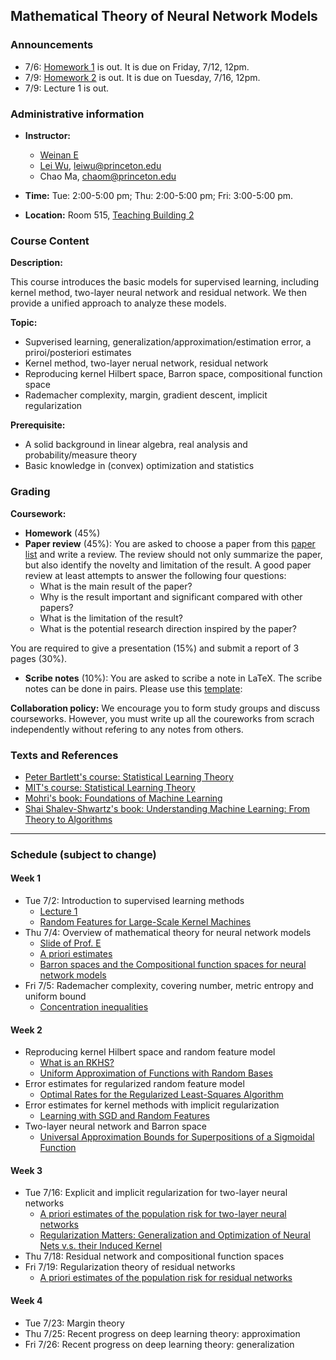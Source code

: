 
## Mathematical Theory of Neural Network Models

### Announcements
- 7/6: [Homework 1](homework/homework1.pdf) is out. It is due on Friday, 7/12, 12pm.
- 7/9: [Homework 2](homework/homework2.pdf) is out. It is due on Tuesday, 7/16, 12pm.
- 7/9: Lecture 1 is out. 

### Administrative information

- **Instructor:**   
    - [Weinan E](https://web.math.princeton.edu/~weinan/) 
    - [Lei Wu](https://scholar.google.com/citations?user=CMweeYcAAAAJ&hl=en),     leiwu@princeton.edu 
    - Chao Ma,   chaom@princeton.edu

- **Time:** Tue: 2:00-5:00 pm; Thu: 2:00-5:00 pm; Fri: 3:00-5:00 pm. 

- **Location:**  Room 515, [Teaching Building 2](https://maps.baidu.com/poi/%E5%8C%97%E4%BA%AC%E5%A4%A7%E5%AD%A6(%E7%87%95%E5%9B%AD%E6%A0%A1%E5%8C%BA)%E7%AC%AC%E4%BA%8C%E6%95%99%E5%AD%A6%E6%A5%BC(%E6%9D%8E%E5%85%86%E5%9F%BA%E6%A5%BC)/@12948834.869857343,4837581.844142513,19.6z?uid=82548a63754afc91735e80e4&primaryUid=10472254985355704340&ugc_type=3&ugc_ver=1&device_ratio=1&compat=1&querytype=detailConInfo&da_src=shareurl)




### Course Content
**Description:**

This course introduces the basic models for supervised learning,  including kernel method, two-layer neural network and residual network. We then provide a unified approach to analyze these models.


**Topic:**

- Supverised learning, generalization/approximation/estimation error, a priroi/posteriori estimates
- Kernel method, two-layer nerual network, residual network 
- Reproducing kernel Hilbert space, Barron space, compositional function space
- Rademacher complexity, margin, gradient descent, implicit regularization

**Prerequisite:**

- A solid background in linear algebra, real analysis and probability/measure theory
- Basic knowledge in (convex) optimization and statistics 


### Grading
**Coursework:**
- **Homework** (45%)
- **Paper review** (45%): You are asked to choose a paper from this [ paper list](paper_list.md) and write a review. The review should not only summarize the paper, but also identify the novelty and limitation of the result.  A good paper review at least attempts to answer the following four questions:
    - What is the main result of the paper?
    - Why is the result important and significant compared with other papers?
    - What is the limitation of the result?
    - What is the potential research direction inspired by the paper?
    
 You are required to give a presentation (15%) and submit a report of 3 pages (30%).

- **Scribe notes** (10%): You are asked to scribe a note in LaTeX. The scribe notes can be done in pairs. Please use this [template](template/):  

**Collaboration policy:** We encourage you to form study groups and discuss courseworks.  However, you must write up all the coureworks from scrach independently without refering to any notes from  others. 



### Texts and References
 - [Peter Bartlett's course: Statistical Learning Theory](https://www.stat.berkeley.edu/~bartlett/courses/2014spring-cs281bstat241b/)
 - [MIT's course: Statistical Learning Theory](http://www.mit.edu/~9.520/fall18/)
 - [Mohri's book: Foundations of Machine Learning](https://cs.nyu.edu/~mohri/mlbook/)
 - [Shai Shalev-Shwartz's book: Understanding Machine Learning: From Theory to Algorithms](https://www.cs.huji.ac.il/~shais/UnderstandingMachineLearning/copy.html)

---
### Schedule (subject to change)

#### Week 1
- Tue 7/2: Introduction to supervised learning methods 
    - [Lecture 1](note/lec1.pdf)
    -  [Random Features for Large-Scale Kernel Machines](https://papers.nips.cc/paper/3182-random-features-for-large-scale-kernel-machines)
- Thu 7/4: Overview of mathematical theory for neural network models 
    - [Slide of Prof. E](slide/overview.pdf)
    - [A priori estimates](https://en.wikipedia.org/wiki/A_priori_estimate)
    - [Barron spaces and the Compositional function spaces for neural network models](https://arxiv.org/abs/1906.08039)
- Fri 7/5: Rademacher complexity, covering number, metric entropy and uniform bound 
    - [Concentration inequalities](https://www.stat.berkeley.edu/~mjwain/stat210b/Chap2_TailBounds_Jan22_2015.pdf)

#### Week 2
- Reproducing kernel Hilbert space and random feature model
    - [What is an RKHS?](http://www.stats.ox.ac.uk/~sejdinov/teaching/atml14/Theory_2014.pdf) 
    - [Uniform Approximation of Functions with Random Bases](https://people.eecs.berkeley.edu/~brecht/papers/08.Rah.Rec.Allerton.pdf)
- Error estimates for regularized random feature model
    - [Optimal Rates for the Regularized Least-Squares Algorithm](https://link.springer.com/article/10.1007/s10208-006-0196-8)
- Error estimates for kernel methods with implicit regularization
    - [Learning with SGD and Random Features](https://arxiv.org/abs/1807.06343)
- Two-layer neural network and Barron space
    - [Universal Approximation Bounds for Superpositions of a Sigmoidal Function](http://www.stat.yale.edu/~arb4/publications_files/UniversalApproximationBoundsForSuperpositionsOfASigmoidalFunction.pdf)

#### Week 3
- Tue 7/16: Explicit and implicit regularization for two-layer neural networks 
    - [A priori estimates of the population risk for two-layer neural networks](https://arxiv.org/abs/1810.06397)
    - [Regularization Matters: Generalization and Optimization of Neural Nets v.s. their Induced Kernel](https://arxiv.org/abs/1810.05369)
- Thu 7/18: Residual network and compositional function spaces 
- Fri 7/19: Regularization theory of residual networks 
    - [A priori estimates of the population risk for residual networks](https://arxiv.org/abs/1903.02154)

#### Week 4
- Tue 7/23: Margin theory
- Thu 7/25: Recent progress on deep learning theory: approximation 
- Fri 7/26: Recent progress on deep learning theory: generalization











